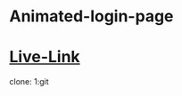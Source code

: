 # Animated-login-page
<h1><a href="https://animated-monkey-login.netlify.app/">Live-Link</a></h1>
clone:
1:git